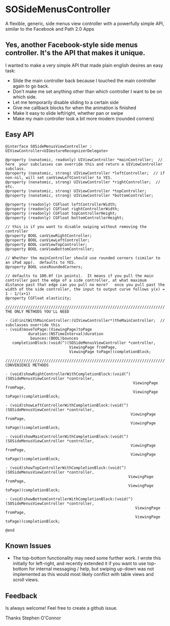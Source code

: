 # SOSideMenusController

A flexible, generic, side menus view controller with a powerfully simple API, similar to the Facebook and Path 2.0 Apps

## Yes, another Facebook-style side menus controller.  It's the API that makes it unique.

I wanted to make a very simple API that made plain english desires an easy task:  
  
 *   Slide the main controller back because I touched the main controller again to go back.
 *   Don't make me set anything other than which controller I want to be on which side.
 *   Let me temporarily disable sliding to a certain side
 *   Give me callback blocks for when the animation is finished
 *   Make it easy to slide left/right, whether pan or swipe
 *   Make my main controller look a bit more modern (rounded corners)

## Easy API

```objc
@interface SOSideMenusViewController : UIViewController<UIGestureRecognizerDelegate>

@property (nonatomic, readonly) UIViewController *mainController;  // here  your subclasses can override this and return a UIViewController subclass.
@property (nonatomic, strong) UIViewController *leftController;  // if non-nil, will set canViewLeftController to YES.
@property (nonatomic, strong) UIViewController *rightController;  // etc.
@property (nonatomic, strong) UIViewController *topController;
@property (nonatomic, strong) UIViewController *bottomController;

@property (readonly) CGFloat leftControllerWidth;
@property (readonly) CGFloat rightControllerWidth;
@property (readonly) CGFloat topControllerHeight;
@property (readonly) CGFloat bottomControllerHeight;

// this is if you want to disable swiping without removing the controller
@property BOOL canViewRightController;  
@property BOOL canViewLeftController;
@property BOOL canViewTopController;
@property BOOL canViewBottomController;

// Whether the mainController should use rounded corners (similar to an iPad app).  defaults to YES. 
@property BOOL usesRoundedCorners;  

// defaults to 100.0f (in points).  It means if you pull the main controller past the edge of a side controller, at what maximum distance past that edge can you pull no more?   once you pull past the width of the side controller, the input to output curve follows y(x) = 1 - 1/(x+1)
@property CGFloat elasticity;  

//////////////////////////////////////////////////////////////////////  THE ONLY METHODS YOU'LL NEED

- (id)initWithMainController:(UIViewController*)theMainController;  // subclasses override this
- (void)moveToPage:(ViewingPage)toPage 
          duration:(NSTimeInterval)duration
           bounces:(BOOL)bounces
   completionBlock:(void(^)(SOSideMenusViewController *controller, 
                            ViewingPage fromPage, 
                            ViewingPage toPage))completionBlock;

//////////////////////////////////////////////////////////////////////  CONVENIENCE METHODS

- (void)showRightControllerWithCompletionBlock:(void(^)(SOSideMenusViewController *controller, 
                                                        ViewingPage fromPage, 
                                                        ViewingPage toPage))completionBlock;

- (void)showLeftControllerWithCompletionBlock:(void(^)(SOSideMenusViewController *controller, 
                                                       ViewingPage fromPage, 
                                                       ViewingPage toPage))completionBlock;

- (void)showMainControllerWithCompletionBlock:(void(^)(SOSideMenusViewController *controller, 
                                                       ViewingPage fromPage, 
                                                       ViewingPage toPage))completionBlock;

- (void)showTopControllerWithCompletionBlock:(void(^)(SOSideMenusViewController *controller, 
                                                      ViewingPage fromPage, 
                                                      ViewingPage toPage))completionBlock;

- (void)showBottomControllerWithCompletionBlock:(void(^)(SOSideMenusViewController *controller, 
                                                         ViewingPage fromPage, 
                                                         ViewingPage toPage))completionBlock;

@end
```

## Known Issues

 * The top-bottom functionality may need some further work.  I wrote this initially for left-right, and recently extended it if you want to use top-bottom for internal messaging / help, but swiping up-down was not implemented as this would most likely conflict with table views and scroll views.

## Feedback

Is always welcome!  Feel free to create a github issue.

Thanks
Stephen O'Connor
